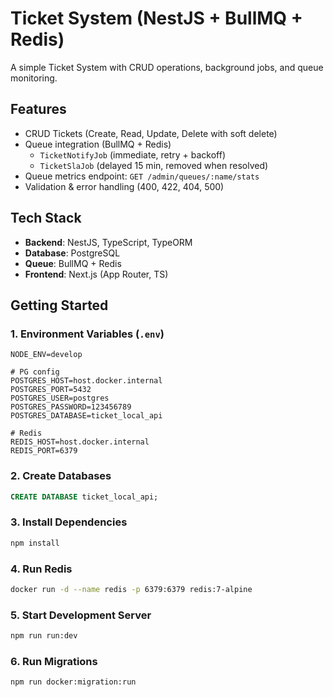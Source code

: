 # Ticket System (NestJS + BullMQ + Redis)

A simple Ticket System with CRUD operations, background jobs, and queue monitoring.

## Features

- CRUD Tickets (Create, Read, Update, Delete with soft delete)
- Queue integration (BullMQ + Redis)
  - `TicketNotifyJob` (immediate, retry + backoff)
  - `TicketSlaJob` (delayed 15 min, removed when resolved)
- Queue metrics endpoint: `GET /admin/queues/:name/stats`
- Validation & error handling (400, 422, 404, 500)

## Tech Stack

- **Backend**: NestJS, TypeScript, TypeORM
- **Database**: PostgreSQL
- **Queue**: BullMQ + Redis
- **Frontend**: Next.js (App Router, TS)

## Getting Started

### 1. Environment Variables (`.env`)

```env
NODE_ENV=develop

# PG config
POSTGRES_HOST=host.docker.internal
POSTGRES_PORT=5432
POSTGRES_USER=postgres
POSTGRES_PASSWORD=123456789
POSTGRES_DATABASE=ticket_local_api

# Redis
REDIS_HOST=host.docker.internal
REDIS_PORT=6379
```

### 2. Create Databases

```sql
CREATE DATABASE ticket_local_api;
```

### 3. Install Dependencies

```bash
npm install
```

### 4. Run Redis

```bash
docker run -d --name redis -p 6379:6379 redis:7-alpine
```

### 5. Start Development Server

```bash
npm run run:dev
```

### 6. Run Migrations

```bash
npm run docker:migration:run
```
